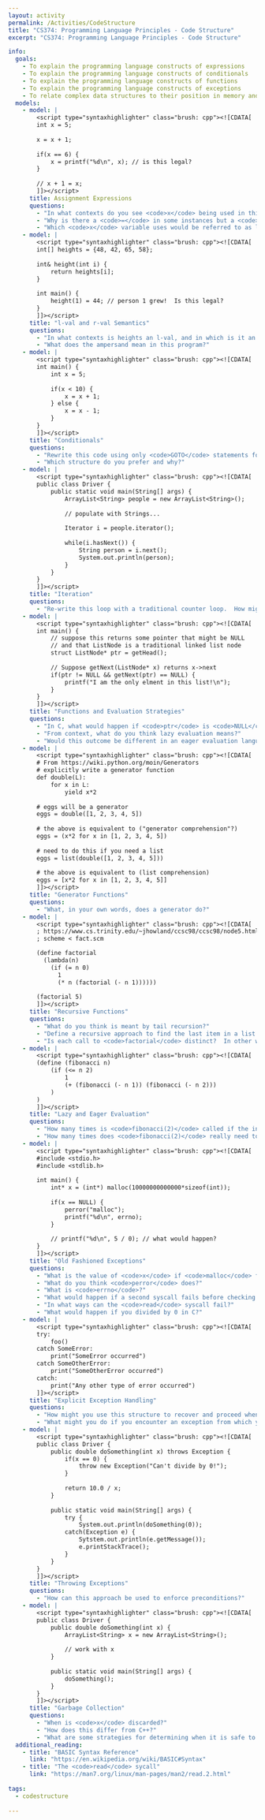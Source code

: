 ```yaml
---
layout: activity
permalink: /Activities/CodeStructure
title: "CS374: Programming Language Principles - Code Structure"
excerpt: "CS374: Programming Language Principles - Code Structure"

info: 
  goals: 
    - To explain the programming language constructs of expressions
    - To explain the programming language constructs of conditionals
    - To explain the programming language constructs of functions
    - To explain the programming language constructs of exceptions
    - To relate complex data structures to their position in memory and pointer- or reference-based representation in memory
  models:
    - model: |
        <script type="syntaxhighlighter" class="brush: cpp"><![CDATA[
        int x = 5;
        
        x = x + 1;
        
        if(x == 6) {
            x = printf("%d\n", x); // is this legal?  
        }
        
        // x + 1 = x;
        ]]></script> 
      title: Assignment Expressions
      questions:
        - "In what contexts do you see <code>x</code> being used in this program?  How about the equals sign?"
        - "Why is there a <code>=</code> in some instances but a <code>==</code> in others?  What would happen if the <code>x == 6</code> were replaced with <code>x = 6</code>?  How does this compare to other languages?"
        - "Which <code>x</code> variable uses would be referred to as l-vals, and which as r-vals?"
    - model: |
        <script type="syntaxhighlighter" class="brush: cpp"><![CDATA[
        int[] heights = {48, 42, 65, 58};
        
        int& height(int i) {
            return heights[i];
        }
        
        int main() {
            height(1) = 44; // person 1 grew!  Is this legal?
        }
        ]]></script> 
      title: "l-val and r-val Semantics"
      questions:
        - "In what contexts is heights an l-val, and in which is it an r-val?"
        - "What does the ampersand mean in this program?"
    - model: |
        <script type="syntaxhighlighter" class="brush: cpp"><![CDATA[
        int main() {
            int x = 5;
            
            if(x < 10) {
                x = x + 1;
            } else {
                x = x - 1;
            }
        }
        ]]></script> 
      title: "Conditionals"
      questions:
        - "Rewrite this code using only <code>GOTO</code> statements for the body of the <code>if</code> and <code>else</code> clauses, like in BASIC."
        - "Which structure do you prefer and why?"
    - model: |
        <script type="syntaxhighlighter" class="brush: cpp"><![CDATA[
        public class Driver {
            public static void main(String[] args) {
                ArrayList<String> people = new ArrayList<String>();
                
                // populate with Strings...
                
                Iterator i = people.iterator();
                
                while(i.hasNext()) {
                    String person = i.next();
                    System.out.println(person);
                }
            }
        }
        ]]></script> 
      title: "Iteration"
      questions:
        - "Re-write this loop with a traditional counter loop.  How might this work using <code>GOTO</code> structures?"
    - model: |
        <script type="syntaxhighlighter" class="brush: cpp"><![CDATA[
        int main() {
            // suppose this returns some pointer that might be NULL
            // and that ListNode is a traditional linked list node
            struct ListNode* ptr = getHead(); 
            
            // Suppose getNext(ListNode* x) returns x->next
            if(ptr != NULL && getNext(ptr) == NULL) {
                printf("I am the only elment in this list!\n");
            }
        }
        ]]></script> 
      title: "Functions and Evaluation Strategies"
      questions:
        - "In C, what would happen if <code>ptr</code> is <code>NULL</code>?  Would this program fail?"
        - "From context, what do you think lazy evaluation means?"
        - "Would this outcome be different in an eager evaluation language?"
    - model: |
        <script type="syntaxhighlighter" class="brush: cpp"><![CDATA[
        # From https://wiki.python.org/moin/Generators
        # explicitly write a generator function
        def double(L):
            for x in L:
                yield x*2
        
        # eggs will be a generator
        eggs = double([1, 2, 3, 4, 5])
        
        # the above is equivalent to ("generator comprehension"?)
        eggs = (x*2 for x in [1, 2, 3, 4, 5])
        
        # need to do this if you need a list
        eggs = list(double([1, 2, 3, 4, 5]))
        
        # the above is equivalent to (list comprehension)
        eggs = [x*2 for x in [1, 2, 3, 4, 5]]
        ]]></script> 
      title: "Generator Functions"
      questions:
        - "What, in your own words, does a generator do?"
    - model: |
        <script type="syntaxhighlighter" class="brush: cpp"><![CDATA[
        ; https://www.cs.trinity.edu/~jhowland/ccsc98/ccsc98/node5.html
        ; scheme < fact.scm

        (define factorial
          (lambda(n)
            (if (= n 0)
              1
              (* n (factorial (- n 1))))))
              
        (factorial 5)        
        ]]></script> 
      title: "Recursive Functions"
      questions:
        - "What do you think is meant by tail recursion?"
        - "Define a recursive approach to find the last item in a list in Scheme.  Note that <code>(if (null? (cdr l))</code> asks if the <code>cdr</code> of list <code>l</code> is <code>null</code>."
        - "Is each call to <code>factorial</code> distinct?  In other words, what is each value of <code>n</code> in each function call?  Based on this, what do you think is the difference between pass-by-reference and pass-by-value in a function call?"
    - model: |
        <script type="syntaxhighlighter" class="brush: cpp"><![CDATA[
        (define (fibonacci n)
            (if (<= n 2)
                1
                (+ (fibonacci (- n 1)) (fibonacci (- n 2)))
            )
        )
        ]]></script> 
      title: "Lazy and Eager Evaluation"
      questions:
        - "How many times is <code>fibonacci(2)</code> called if the initial call was to <code>fibonacci(3)</code>?"
        - "How many times does <code>fibonacci(2)</code> really need to be called?  What could we do to help ensure that this happens?"
    - model: |
        <script type="syntaxhighlighter" class="brush: cpp"><![CDATA[
        #include <stdio.h>
        #include <stdlib.h>
        
        int main() {
            int* x = (int*) malloc(10000000000000*sizeof(int));
            
            if(x == NULL) {
                perror("malloc");
                printf("%d\n", errno);
            }
            
            // printf("%d\n", 5 / 0); // what would happen?
        }
        ]]></script> 
      title: "Old Fashioned Exceptions"
      questions:
        - "What is the value of <code>x</code> if <code>malloc</code> fails?"
        - "What do you think <code>perror</code> does?"
        - "What is <code>errno</code>?"
        - "What would happen if a second syscall fails before checking the value of <code>errno</code>?  Based on this, what can you say about the variable <code>errno</code>?"
        - "In what ways can the <code>read</code> syscall fail?"
        - "What would happen if you divided by 0 in C?"
    - model: |
        <script type="syntaxhighlighter" class="brush: cpp"><![CDATA[
        try:
            foo()
        catch SomeError:
            print("SomeError occurred")
        catch SomeOtherError:
            print("SomeOtherError occurred")
        catch:
            print("Any other type of error occurred")
        ]]></script> 
      title: "Explicit Exception Handling"
      questions:
        - "How might you use this structure to recover and proceed when an exception occurs?"
        - "What might you do if you encounter an exception from which you cannot recover?"
    - model: |
        <script type="syntaxhighlighter" class="brush: cpp"><![CDATA[
        public class Driver {
            public double doSomething(int x) throws Exception {
                if(x == 0) {
                    throw new Exception("Can't divide by 0!");
                }
                
                return 10.0 / x;
            }
            
            public static void main(String[] args) {
                try {
                    System.out.println(doSomething(0));
                catch(Exception e) {
                    Sytstem.out.println(e.getMessage());
                    e.printStackTrace();
                }
            }
        }
        ]]></script> 
      title: "Throwing Exceptions"
      questions:
        - "How can this approach be used to enforce preconditions?"
    - model: |
        <script type="syntaxhighlighter" class="brush: cpp"><![CDATA[
        public class Driver {
            public double doSomething(int x) {
                ArrayList<String> x = new ArrayList<String>();
                
                // work with x
            }
            
            public static void main(String[] args) {
                doSomething();
            }
        }
        ]]></script> 
      title: "Garbage Collection"
      questions:
        - "When is <code>x</code> discarded?"
        - "How does this differ from C++?"
        - "What are some strategies for determining when it is safe to garbage collect a variable?"
  additional_reading:
    - title: "BASIC Syntax Reference"
      link: "https://en.wikipedia.org/wiki/BASIC#Syntax"
    - title: "The <code>read</code> sycall"
      link: "https://man7.org/linux/man-pages/man2/read.2.html"
        
tags:
  - codestructure
  
---
```


